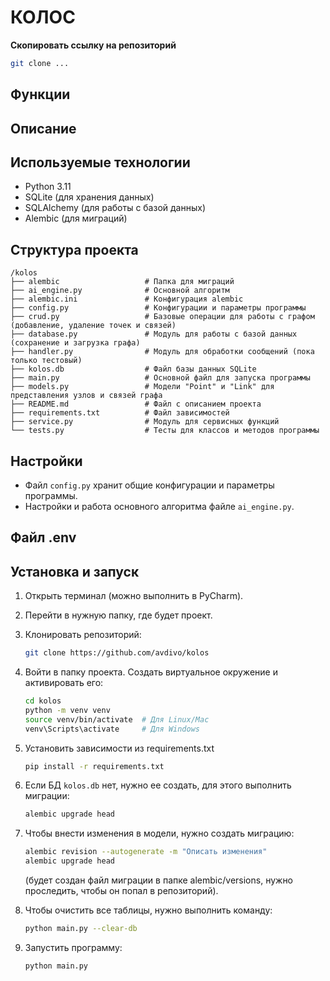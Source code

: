 # КОЛОС

**Скопировать ссылку на репозиторий**  
```bash
git clone ...
```

## Функции

## Описание

## Используемые технологии
- Python 3.11
- SQLite (для хранения данных)
- SQLAlchemy (для работы с базой данных)
- Alembic (для миграций)


## Структура проекта
```
/kolos
├── alembic                   # Папка для миграций
├── ai_engine.py              # Основной алгоритм 
├── alembic.ini               # Конфигурация alembic
├── config.py                 # Конфигурации и параметры программы
├── crud.py                   # Базовые операции для работы с графом (добавление, удаление точек и связей)
├── database.py               # Модуль для работы с базой данных (сохранение и загрузка графа)
├── handler.py                # Модуль для обработки сообщений (пока только тестовый)
├── kolos.db                  # Файл базы данных SQLite
├── main.py                   # Основной файл для запуска программы
├── models.py                 # Модели "Point" и "Link" для представления узлов и связей графа
├── README.md                 # Файл с описанием проекта
├── requirements.txt          # Файл зависимостей
├── service.py                # Модуль для сервисных функций
└── tests.py                  # Тесты для классов и методов программы
``` 

## Настройки
- Файл `config.py` хранит общие конфигурации и параметры программы.
- Настройки и работа основного алгоритма файле `ai_engine.py`.

## Файл .env

## Установка и запуск
1. Открыть терминал (можно выполнить в PyCharm).
2. Перейти в нужную папку, где будет проект.
3. Клонировать репозиторий:
    ```bash
    git clone https://github.com/avdivo/kolos
    ```
4. Войти в папку проекта. Создать виртуальное окружение и активировать его:
    ```bash
    cd kolos
    python -m venv venv
    source venv/bin/activate  # Для Linux/Mac
    venv\Scripts\activate     # Для Windows
    ```
5. Установить зависимости из requirements.txt
    ```bash
    pip install -r requirements.txt
    ```
6. Если БД `kolos.db` нет, нужно ее создать, для этого выполнить миграции:
    ```bash
    alembic upgrade head
    ```
7. Чтобы внести изменения в модели, нужно создать миграцию:
    ```bash
    alembic revision --autogenerate -m "Описать изменения"
    alembic upgrade head
    ```
   (будет создан файл миграции в папке alembic/versions, нужно проследить, чтобы он попал в репозиторий).

8. Чтобы очистить все таблицы, нужно выполнить команду:
    ```bash
    python main.py --clear-db
    ```

9. Запустить программу:
    ```bash
    python main.py
    ```
